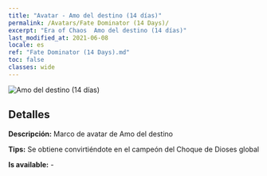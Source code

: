 ```yaml
---
title: "Avatar - Amo del destino (14 días)"
permalink: /Avatars/Fate Dominator (14 Days)/
excerpt: "Era of Chaos  Amo del destino (14 días)"
last_modified_at: 2021-06-08
locale: es
ref: "Fate Dominator (14 Days).md"
toc: false
classes: wide
---
```

 ![Amo del destino (14 días)](/images/a/avatarFrame_63.png)

## Detalles

 **Descripción:** Marco de avatar de Amo del destino 

 **Tips:** Se obtiene convirtiéndote en el campeón del Choque de Dioses global 

 **Is available:**  - 

